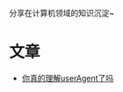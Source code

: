 

分享在计算机领域的知识沉淀~

# 文章

- [你真的理解userAgent了吗](https://github.com/rosefang/articles/blob/master/%E4%BD%A0%E7%9C%9F%E7%9A%84%E7%90%86%E8%A7%A3userAgent%E4%BA%86%E5%90%97.md)


